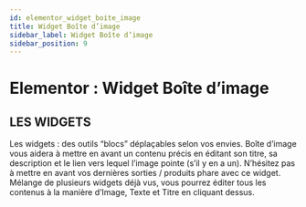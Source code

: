 ```yaml
---
id: elementor_widget_boite_image
title: Widget Boîte d’image
sidebar_label: Widget Boîte d’image
sidebar_position: 9
---
```


# Elementor : Widget Boîte d’image

## LES WIDGETS

Les widgets : des outils “blocs” déplaçables selon vos envies. Boîte d’image vous aidera à mettre en avant un contenu précis en éditant son titre, sa description et le lien vers lequel l’image pointe (s’il y en a un). N’hésitez pas à mettre en avant vos dernières sorties / produits phare avec ce widget. Mélange de plusieurs widgets déjà vus, vous pourrez éditer tous les contenus à la manière d’Image, Texte et Titre en cliquant dessus.

